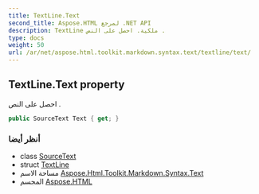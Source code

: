 ```yaml
---
title: TextLine.Text
second_title: Aspose.HTML لمرجع .NET API
description: TextLine ملكية. احصل على النص .
type: docs
weight: 50
url: /ar/net/aspose.html.toolkit.markdown.syntax.text/textline/text/
---
```

## TextLine.Text property

احصل على النص .

```csharp
public SourceText Text { get; }
```

### أنظر أيضا

* class [SourceText](../../sourcetext/)
* struct [TextLine](../)
* مساحة الاسم [Aspose.Html.Toolkit.Markdown.Syntax.Text](../../textline/)
* المجسم [Aspose.HTML](../../../)


